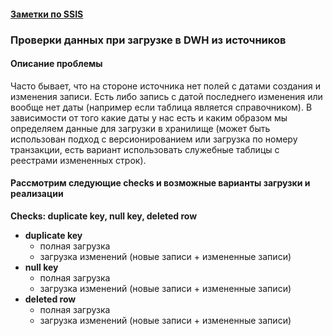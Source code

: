 #### [Заметки по SSIS](../SSIS_note.md)  

### Проверки данных при загрузке в DWH из источников  

#### Описание проблемы  
Часто бывает, что на стороне источника нет полей с датами создания и изменения записи. Есть либо запись с датой последнего изменения или вообще нет даты (например если таблица является справочником). В зависимости от того какие даты у нас есть и каким образом мы определяем данные для загрузки в хранилище (может быть использован подход с версионированием или загрузка по номеру транзакции, есть вариант использовать служебные таблицы с реестрами измененных строк).

#### Рассмотрим следующие checks и возможные варианты загрузки и реализации

**Checks: duplicate key, null key, deleted row**

- **duplicate key**
	- полная загрузка  
	- загрузка изменений (новые записи + измененные записи)  
- **null key**
	- полная загрузка  
	- загрузка изменений (новые записи + измененные записи)  
- **deleted row**
	- полная загрузка  
	- загрузка изменений (новые записи + измененные записи)  

 